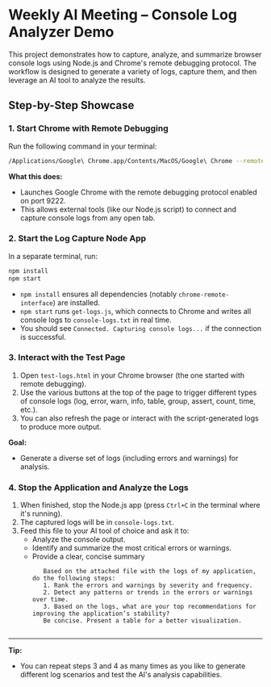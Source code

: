# Weekly AI Meeting – Console Log Analyzer Demo

This project demonstrates how to capture, analyze, and summarize browser console logs using Node.js and Chrome's remote debugging protocol. The workflow is designed to generate a variety of logs, capture them, and then leverage an AI tool to analyze the results.

## Step-by-Step Showcase

### 1. Start Chrome with Remote Debugging

Run the following command in your terminal:

```sh
/Applications/Google\ Chrome.app/Contents/MacOS/Google\ Chrome --remote-debugging-port=9222 --user-data-dir="/tmp/chrome-debug"
```

**What this does:**
- Launches Google Chrome with the remote debugging protocol enabled on port 9222.
- This allows external tools (like our Node.js script) to connect and capture console logs from any open tab.

### 2. Start the Log Capture Node App

In a separate terminal, run:

```sh
npm install
npm start
```

- `npm install` ensures all dependencies (notably `chrome-remote-interface`) are installed.
- `npm start` runs `get-logs.js`, which connects to Chrome and writes all console logs to `console-logs.txt` in real time.
- You should see `Connected. Capturing console logs...` if the connection is successful.

### 3. Interact with the Test Page

1. Open `test-logs.html` in your Chrome browser (the one started with remote debugging).
2. Use the various buttons at the top of the page to trigger different types of console logs (log, error, warn, info, table, group, assert, count, time, etc.).
3. You can also refresh the page or interact with the script-generated logs to produce more output.

**Goal:**
- Generate a diverse set of logs (including errors and warnings) for analysis.

### 4. Stop the Application and Analyze the Logs

1. When finished, stop the Node.js app (press `Ctrl+C` in the terminal where it's running).
2. The captured logs will be in `console-logs.txt`.
3. Feed this file to your AI tool of choice and ask it to:
   - Analyze the console output.
   - Identify and summarize the most critical errors or warnings.
   - Provide a clear, concise summary 
     ````
        Based on the attached file with the logs of my application, do the following steps:
        1. Rank the errors and warnings by severity and frequency. 
        2. Detect any patterns or trends in the errors or warnings over time.
        3. Based on the logs, what are your top recommendations for improving the application’s stability?
        Be concise. Present a table for a better visualization.
    ```
---

**Tip:**
- You can repeat steps 3 and 4 as many times as you like to generate different log scenarios and test the AI's analysis capabilities.


